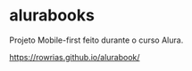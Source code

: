 # alurabooks
Projeto Mobile-first feito durante o curso Alura.

<a>https://rowrias.github.io/alurabook/</a>
